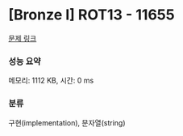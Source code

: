 # [Bronze I] ROT13 - 11655 

[문제 링크](https://www.acmicpc.net/problem/11655) 

### 성능 요약

메모리: 1112 KB, 시간: 0 ms

### 분류

구현(implementation), 문자열(string)

